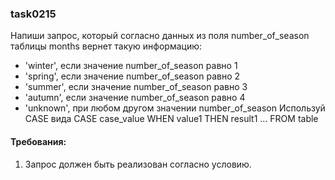 
### task0215

Напиши запрос, который согласно данных из поля number_of_season таблицы months вернет такую информацию:
- &#39;winter&#39;, если значение number_of_season равно 1
- &#39;spring&#39;, если значение number_of_season равно 2
- &#39;summer&#39;, если значение number_of_season равно 3
- &#39;autumn&#39;, если значение number_of_season равно 4
- &#39;unknown&#39;, при любом другом значении number_of_season
Используй CASE вида CASE case_value WHEN value1 THEN result1 ... FROM table


#### Требования:
1.	Запрос должен быть реализован согласно условию.

